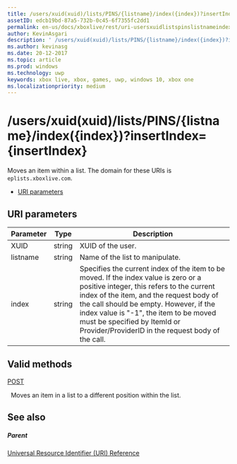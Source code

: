 ```yaml
---
title: /users/xuid(xuid)/lists/PINS/{listname}/index({index})?insertIndex={insertIndex}
assetID: edcb19bd-87a5-732b-0c45-6f7355fc2dd1
permalink: en-us/docs/xboxlive/rest/uri-usersxuidlistspinslistnameindex.html
author: KevinAsgari
description: ' /users/xuid(xuid)/lists/PINS/{listname}/index({index})?insertIndex={insertIndex}'
ms.author: kevinasg
ms.date: 20-12-2017
ms.topic: article
ms.prod: windows
ms.technology: uwp
keywords: xbox live, xbox, games, uwp, windows 10, xbox one
ms.localizationpriority: medium
---
```



# /users/xuid(xuid)/lists/PINS/{listname}/index({index})?insertIndex={insertIndex}
Moves an item within a list. 
The domain for these URIs is `eplists.xboxlive.com`.
 
  * [URI parameters](#ID4EV)
 
<a id="ID4EV"></a>

 
## URI parameters 
 
| Parameter| Type| Description| 
| --- | --- | --- | 
| XUID| string| XUID of the user.| 
| listname| string| Name of the list to manipulate.| 
| index| string| Specifies the current index of the item to be moved. If the index value is zero or a positive integer, this refers to the current index of the item, and the request body of the call should be empty. However, if the index value is "-1", the item to be moved must be specified by ItemId or Provider/ProviderID in the request body of the call. | 
  
<a id="ID4EHC"></a>

 
## Valid methods

[POST](uri-usersxuidlistspinslistnameindexpost.md)

&nbsp;&nbsp;Moves an item in a list to a different position within the list.
 
<a id="ID4ERC"></a>

 
## See also
 
<a id="ID4ETC"></a>

 
##### Parent 

[Universal Resource Identifier (URI) Reference](../atoc-xboxlivews-reference-uris.md)

   